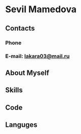 # Sevil Mamedova
## Contacts
### Phone
### E-mail: <lakara03@mail.ru>
## About Myself
## Skills
## Code
## Languges
